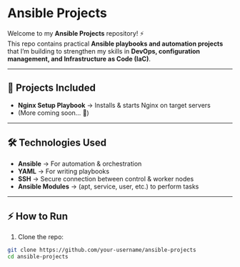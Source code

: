 # Ansible Projects

Welcome to my **Ansible Projects** repository! ⚡  
This repo contains practical **Ansible playbooks and automation projects** that I’m building to strengthen my skills in **DevOps, configuration management, and Infrastructure as Code (IaC)**.  

---

## 📌 Projects Included

- **Nginx Setup Playbook** → Installs & starts Nginx on target servers  
- (More coming soon… 🚀)  

---

## 🛠️ Technologies Used

- **Ansible** → For automation & orchestration  
- **YAML** → For writing playbooks  
- **SSH** → Secure connection between control & worker nodes  
- **Ansible Modules** → (apt, service, user, etc.) to perform tasks  

---

## ⚡ How to Run

1. Clone the repo:
```bash
git clone https://github.com/your-username/ansible-projects
cd ansible-projects

